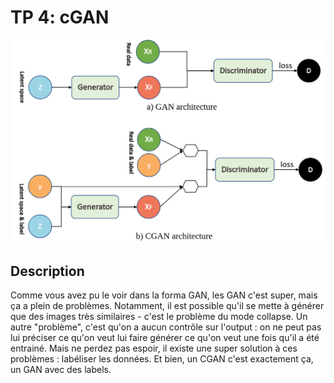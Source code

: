 # TP 4: cGAN

![](./cgan.png)

## Description

Comme vous avez pu le voir dans la forma GAN, les GAN c'est super, mais ça a plein de problèmes. Notamment, il est possible qu'il se mette à générer que des images très similaires - c'est le problème du mode collapse. Un autre "problème", c'est qu'on a aucun contrôle sur l'output : on ne peut pas lui préciser ce qu'on veut lui faire générer ce qu'on veut une fois qu'il a été entrainé.
Mais ne perdez pas espoir, il existe une super solution à ces problèmes : labéliser les données. Et bien, un CGAN c'est exactement ça, un GAN avec des labels.
